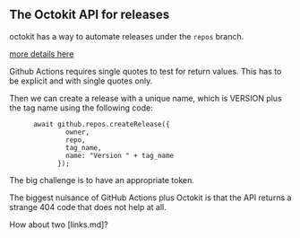 ## The Octokit API for releases

octokit has a way to automate releases under the `repos` branch. 

[more details here](https://octokit.github.io/rest.js/v18#repos-create-release)

Github Actions requires single quotes to test for return values. This has to be explicit and with single quotes only.

Then we can create a release with a unique name, which is VERSION plus the tag name using the following code:

```
      await github.repos.createRelease({
              owner,
              repo,
              tag_name,
              name: "Version " + tag_name
            });
```

The big challenge is to have an appropriate token. 


The biggest nuisance of GitHub Actions plus Octokit is that the API returns a strange 404 code that does not help at all. 

How about two [links.md]?